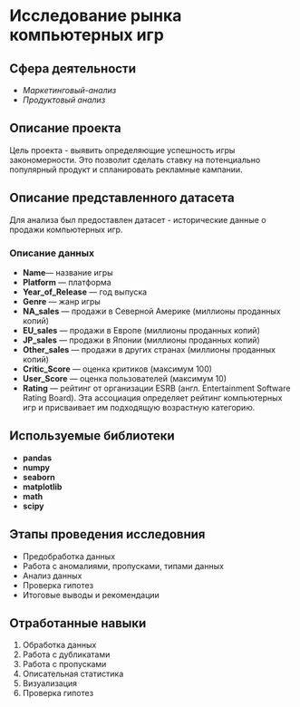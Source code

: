 # Исследование рынка компьютерных игр
## Сфера деятельности
- *Маркетинговый-анализ*
- *Продуктовый анализ*

## Описание проекта
Цель проекта - выявить определяющие успешность игры закономерности. Это позволит сделать ставку на потенциально популярный продукт и спланировать рекламные кампании.

## Описание представленного датасета
Для анализа был предоставлен датасет - исторические данные о продажи компьютерных игр.

### Описание данных
- **Name**— название игры
- **Platform** — платформа
- **Year_of_Release** — год выпуска
- **Genre** — жанр игры
- **NA_sales** — продажи в Северной Америке (миллионы проданных копий)
- **EU_sales** — продажи в Европе (миллионы проданных копий)
- **JP_sales** — продажи в Японии (миллионы проданных копий)
- **Other_sales** — продажи в других странах (миллионы проданных копий)
- **Critic_Score** — оценка критиков (максимум 100)
- **User_Score** — оценка пользователей (максимум 10)
- **Rating** — рейтинг от организации ESRB (англ. Entertainment Software Rating Board). Эта ассоциация определяет рейтинг компьютерных игр и присваивает им подходящую возрастную категорию.

## Используемые библиотеки
- **pandas**
- **numpy**
- **seaborn**
- **matplotlib**
- **math**
- **scipy**

## Этапы проведения исследовния
- Предобработка данных
- Работа с аномалиями, пропусками, типами данных
- Анализ данных
- Проверка гипотез
- Итоговые выводы и рекомендации

## Отработанные навыки
1. Обработка данных
2. Работа с дубликатами
3. Работа с пропусками 
4. Описательная статистика
5. Визуализация
6. Проверка гипотез 
